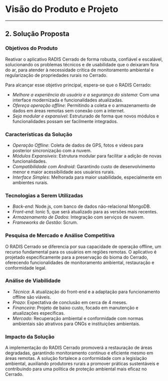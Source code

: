 # Visão do Produto e Projeto

---

## 2. Solução Proposta

### Objetivos do Produto

Reativar o aplicativo RADIS Cerrado de forma robusta, confiável e escalável, solucionando os problemas técnicos e de usabilidade que o deixaram fora do ar, para atender à necessidade crítica de monitoramento ambiental e regularização de propriedades rurais no Cerrado.

Para alcançar esse objetivo principal, espera-se que o RADIS Cerrado:

- _Melhore a experiência do usuário e a segurança do sistema_: Com uma interface modernizada e funcionalidades atualizadas.
- _Ofereça operação offline_: Permitindo a coleta e o armazenamento de dados em áreas remotas sem conexão com a internet.
- _Seja modular e expansível_: Estruturado de forma que novos módulos e funcionalidades possam ser facilmente integrados.

### Características da Solução

- _Operação Offline_: Coleta de dados de GPS, fotos e vídeos para posterior sincronização com a nuvem.
- _Módulos Expansíveis_: Estrutura modular para facilitar a adição de novas funcionalidades.
- _Compatibilidade com Android_: Garantindo custo de desenvolvimento menor e maior acessibilidade aos usuários rurais.
- _Interface Simples_: Melhorada para maior usabilidade, especialmente em ambientes rurais.

### Tecnologias a Serem Utilizadas

- _Back-end_: Node.js, com banco de dados não-relacional MongoDB.
- _Front-end_: Ionic 5, que será atualizado para as versões mais recentes.
- _Armazenamento de Dados_: Integração com serviços de nuvem.
- _Frameworks de Gestão_: Scrum.

### Pesquisa de Mercado e Análise Competitiva

O RADIS Cerrado se diferencia por sua capacidade de operação offline, um recurso fundamental para os usuários em regiões remotas. O aplicativo é projetado especificamente para a preservação do bioma do Cerrado, oferecendo funcionalidades de monitoramento ambiental, restauração e conformidade legal.

### Análise de Viabilidade

- _Técnica_: A atualização do front-end e a adaptação para funcionamento offline são viáveis.
- _Prazo_: Expectativa de conclusão em cerca de 4 meses.
- _Financeira_: Projeto de baixo custo, focado em manutenção e atualizações específicas.
- _Mercado_: Recuperação ambiental e conformidade com normas ambientais são atrativos para ONGs e instituições ambientais.

### Impacto da Solução

A implementação do RADIS Cerrado promoverá a restauração de áreas degradadas, garantindo monitoramento contínuo e eficiente mesmo em áreas remotas. A solução fortalece a conformidade com a legislação ambiental, auxiliando produtores rurais a promover práticas sustentáveis e contribuindo para uma política de proteção ambiental mais eficaz no Cerrado.
